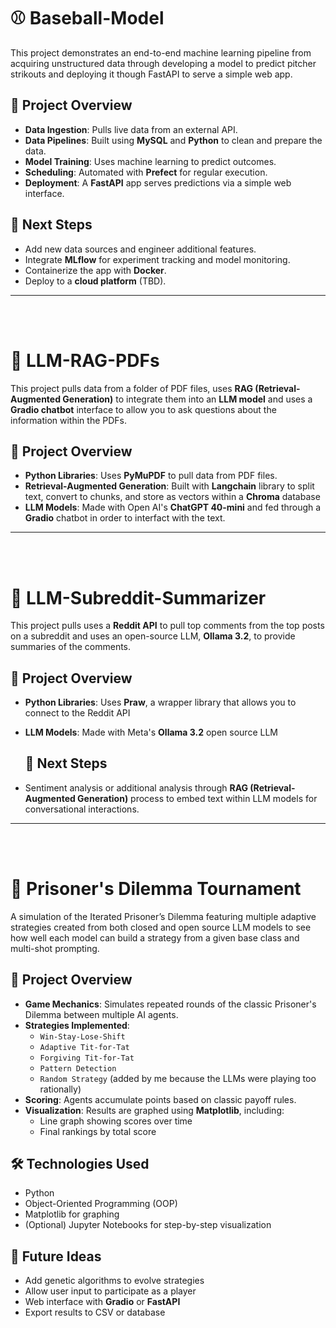 # ⚾ Baseball-Model

This project demonstrates an end-to-end machine learning pipeline from acquiring unstructured data through developing a model to predict pitcher strikouts and deploying it though FastAPI to serve a simple web app.

## 🔧 Project Overview

- **Data Ingestion**: Pulls live data from an external API.
- **Data Pipelines**: Built using **MySQL** and **Python** to clean and prepare the data.
- **Model Training**: Uses machine learning to predict outcomes.
- **Scheduling**: Automated with **Prefect** for regular execution.
- **Deployment**: A **FastAPI** app serves predictions via a simple web interface.

## 🚀 Next Steps

- Add new data sources and engineer additional features.
- Integrate **MLflow** for experiment tracking and model monitoring.
- Containerize the app with **Docker**.
- Deploy to a **cloud platform** (TBD).

---
<br><br>


# 📰 LLM-RAG-PDFs

This project pulls data from a folder of PDF files, uses **RAG (Retrieval-Augmented Generation)** to integrate them into an **LLM model** and uses a **Gradio chatbot** interface to allow you to ask questions about the information within the PDFs.

## 🔧 Project Overview

- **Python Libraries**: Uses **PyMuPDF** to pull data from PDF files.
- **Retrieval-Augmented Generation**: Built with **Langchain** library to split text, convert to chunks, and store as vectors within a **Chroma** database
- **LLM Models**: Made with Open AI's **ChatGPT 40-mini** and fed through a **Gradio** chatbot in order to interfact with the text.

---
<br><br>


# 🤖  LLM-Subreddit-Summarizer

This project pulls uses a **Reddit API** to pull top comments from the top posts on a subreddit and uses an open-source LLM, **Ollama 3.2**, to provide summaries of the comments.

## 🔧 Project Overview

- **Python Libraries**: Uses **Praw**,  a wrapper library that allows you to connect to the Reddit API
- **LLM Models**: Made with Meta's **Ollama 3.2** open source LLM

  ## 🚀 Next Steps

- Sentiment analysis or additional analysis through **RAG (Retrieval-Augmented Generation)** process to embed text within LLM models for conversational interactions.

---
<br><br>


# 🤝 Prisoner's Dilemma Tournament

A simulation of the Iterated Prisoner’s Dilemma featuring multiple adaptive strategies created from both closed and open source LLM models to see how well each model can build a strategy from a given base class and multi-shot prompting.

## 🔧 Project Overview

- **Game Mechanics**: Simulates repeated rounds of the classic Prisoner's Dilemma between multiple AI agents.
- **Strategies Implemented**:
  - `Win-Stay-Lose-Shift`
  - `Adaptive Tit-for-Tat`
  - `Forgiving Tit-for-Tat`
  - `Pattern Detection`
  - `Random Strategy` (added by me because the LLMs were playing too rationally)
- **Scoring**: Agents accumulate points based on classic payoff rules.
- **Visualization**: Results are graphed using **Matplotlib**, including:
  - Line graph showing scores over time
  - Final rankings by total score

## 🛠️ Technologies Used

- Python
- Object-Oriented Programming (OOP)
- Matplotlib for graphing
- (Optional) Jupyter Notebooks for step-by-step visualization

## 🚀 Future Ideas

- Add genetic algorithms to evolve strategies
- Allow user input to participate as a player
- Web interface with **Gradio** or **FastAPI**
- Export results to CSV or database
